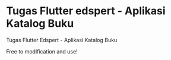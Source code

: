 # Tugas Flutter edspert - Aplikasi Katalog Buku

Tugas Flutter Edspert - Aplikasi Katalog Buku

Free to modification and use!
